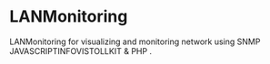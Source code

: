 # LANMonitoring
LANMonitoring for visualizing and monitoring network using SNMP JAVASCRIPTINFOVISTOLLKIT &amp; PHP .
